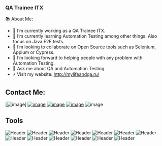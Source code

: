 ### QA Trainee ITX

<!--
**podchasova11/podchasova11** is a ✨ _special_ ✨ repository because its `README.md` (this file) appears on your GitHub profile.

Here are some ideas to get you started:

- 🔭 I’m currently working on
- 🌱 I’m currently learning ...
- 👯 I’m looking to collaborate on ...
- 🤔 I’m looking for help with ...
- 💬 Ask me about ...
- 📫 How to reach me: ...
- 😄 Pronouns: ...
- ⚡ Fun fact: ...
-->
📚 About Me:
- 🔭 I’m currently working as a QA Trainee ITX.
- 🌱 I’m currently learning Automation Testing among other things. Also focus on Java E2E tests.
- 👯 I’m looking to collaborate on Open Source tools such as Selenium, Appium or Cypress.
- 🤔 I’m looking forward to helping people with any problem with Automation Testing.
- 💬 Ask me about QA and Automation Testing.
- ⚡ Visit my website: http://mylifeandqa.ru/


## Contact Me: 
[![image](https://user-images.githubusercontent.com/16668925/222896156-d7528d5e-e632-44eb-8e68-1c39e4d2de84.png)]
[![image](https://user-images.githubusercontent.com/16668925/222896183-4972ab06-9868-487e-8769-a13b4e9eda6b.png)](https://www.linkedin.com/in/mila-podchasova-b9b03511b/)
[![image](https://user-images.githubusercontent.com/16668925/222896211-f86a1839-5ef9-412c-a604-b24ca38e057a.png)](https://github.com/podchasova11)
[![image](https://user-images.githubusercontent.com/16668925/222896262-e22f8c51-788d-4eff-b989-716d377df498.png)](https://t.me/mila_podchasova)
![image](https://user-images.githubusercontent.com/16668925/222896357-59fd1df3-e28a-42e9-abf5-036fd10a35d1.png)

## Tools
![Header](https://img.shields.io/badge/Jira-090909?style=for-the-badge&logo=jira&logoColor=136be1)
![Header](https://img.shields.io/badge/Postman-090909?style=for-the-badge&logo=postman&logoColor=f76935)
![Header](https://img.shields.io/badge/Github-090909?style=for-the-badge&logo=github&logoColor=8cc4d7)
![Header](https://img.shields.io/badge/Figma-090909?style=for-the-badge&logo=figma&logoColor=7d5fa6)
![Header](https://img.shields.io/badge/Jenkins-090909?style=for-the-badge&logo=jenkins&logoColor=f7f7f7)
![Header](https://img.shields.io/badge/MySQL-090909?style=for-the-badge&logo=mysql&logoColor=00618a)
![Header](https://img.shields.io/badge/DevTools-090909?style=for-the-badge&logo=googlechrome&logoColor=2674f2)
![Header](https://img.shields.io/badge/Fiddler-090909?style=for-the-badge&logo=fiddler&logoColor=8cc4d7)
![Header](https://img.shields.io/badge/CharlesProxy-090909?style=for-the-badge&logo=charlesproxy&logoColor=8cc4d7)
![Header](https://img.shields.io/badge/Git-090909?style=for-the-badge&logo=git&logoColor=8cc4d7)
![Header](https://img.shields.io/badge/Docker-090909?style=for-the-badge&logo=docker&logoColor=8cc4d7)
![Header](https://img.shields.io/badge/SOAPUI-090909?style=for-the-badge&logo=soapui&logoColor=8cc4d7)
![Header](https://img.shields.io/badge/JavaScript-090909?style=for-the-badge&logo=javascript&logoColor=8cc4d7)









